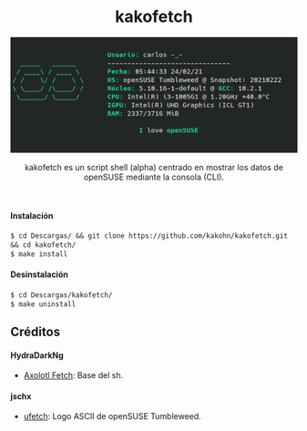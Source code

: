 <h1 align="center"> kakofetch </h1>
<p align="center"><img src="https://github.com/kakohn/kakofetch/blob/main/kakofetch.png" width="575px"></p>
<p align="center"> kakofetch es un script shell (alpha) centrado en mostrar los datos de openSUSE mediante la consola (CLI). </p><br>

#### Instalación
```
$ cd Descargas/ && git clone https://github.com/kakohn/kakofetch.git && cd kakofetch/
$ make install
```

#### Desinstalación
```
$ cd Descargas/kakofetch/
$ make uninstall
```

## Créditos

#### HydraDarkNg
- [Axolotl Fetch](https://gitlab.com/HydraDarkNg/axolotlFetch): Base del sh.

#### jschx
- [ufetch](https://gitlab.com/jschx/ufetch): Logo ASCII de openSUSE Tumbleweed.
